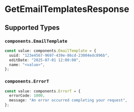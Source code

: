 # GetEmailTemplatesResponse


## Supported Types

### `components.EmailTemplate`

```typescript
const value: components.EmailTemplate = {
  uuid: "123e4567-9697-439e-86cd-23004edc896b",
  editDate: "2025-07-01 12:00:00",
  name: "<value>",
};
```

### `components.ErrorT`

```typescript
const value: components.ErrorT = {
  errorCode: 1000,
  message: "An error occurred completing your request",
};
```

